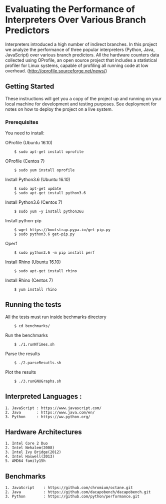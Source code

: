 # Evaluating the Performance of Interpreters Over Various Branch Predictors 

Interpreters introduced a high number of indirect branches. In this
project we analyze the performance of three popular interpreters
(Python, Java, JavaScript) over various branch predictors. All the
hardware counters data collected using OProfile, an open source
project that includes a statistical profiler for Linux systems,
capable of profiling all running code at low overhead.
(http://oprofile.sourceforge.net/news/)

## Getting Started
These instructions will get you a copy of the project up and running
on your local machine for development and testing purposes. See
deployment for notes on how to deploy the project on a live system.

### Prerequisites
You need to install:

OProfile (Ubuntu 16.10)
```
    $ sudo apt-get install oprofile
```
OProfile (Centos 7)
```
    $ sudo yum install oprofile
```
Install Python3.6 (Ubuntu 16.10)
```
    $ sudo apt-get update
    $ sudo apt-get install python3.6
```

Install Python3.6 (Centos 7)
```
    $ sudo yum -y install python36u
```

Install python-pip 
```
	$ wget https://bootstrap.pypa.io/get-pip.py
	$ sudo python3.6 get-pip.py
```

Operf
```
    $ sudo python3.6 -m pip install perf	
```
Install Rhino (Ubuntu 16.10)
```
    $ sudo apt-get install rhino
```
Install Rhino (Centos 7)
```
    $ yum install rhino
```

## Running the tests
All the tests must run inside bechmarks directory
```
    $ cd benchmarks/
```
Run the benchmarks
```
    $ ./1.runNTimes.sh
```
Parse the results
```
    $ ./2.parseResutls.sh
```
Plot the results
```
    $ ./3.runGNUGraphs.sh
```

##  Interpreted Languages :
    1. JavaScript : https://www.javascript.com/
    2. Java       : https://www.java.com/en/
    3. Python     : https://ww.python.org/	


## Hardware Architectures 
    1. Intel Core 2 Duo
    2. Intel Nehalem(2008)
    3. Intel Ivy Bridge(2012)
    4. Intel Haswell(2013)
    5. AMD64 family15h

## Benchmarks
    1. JavaScript    : https://github.com/chromium/octane.git
    2. Java          : https://github.com/dacapobench/dacapobench.git
    3. Python        : https://github.com/python/performance.git

